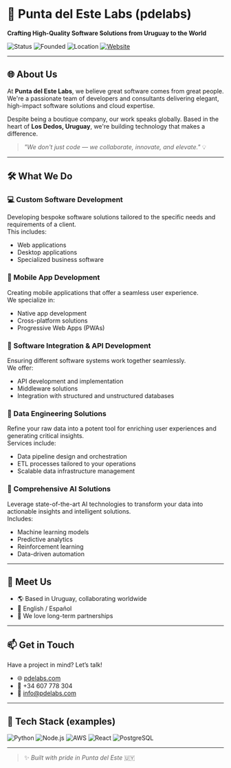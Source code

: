 # 🚀 Punta del Este Labs (pdelabs)

**Crafting High-Quality Software Solutions from Uruguay to the World**

![Status](https://img.shields.io/badge/status-active-brightgreen?style=flat-square)
![Founded](https://img.shields.io/badge/founded-2023-blue?style=flat-square)
![Location](https://img.shields.io/badge/location-La%20Barra%2C%20Uruguay-orange?style=flat-square)
[![Website](https://img.shields.io/badge/visit-website-blue?style=flat-square&logo=google-chrome)](https://pdelabs.com)

---

## 🌐 About Us

At **Punta del Este Labs**, we believe great software comes from great people. We're a passionate team of developers and consultants delivering elegant, high-impact software solutions and cloud expertise.

Despite being a boutique company, our work speaks globally. Based in the heart of **Los Dedos, Uruguay**, we're building technology that makes a difference.

> _"We don't just code — we collaborate, innovate, and elevate."_ 💡

---

## 🛠️ What We Do

### 💻 Custom Software Development
Developing bespoke software solutions tailored to the specific needs and requirements of a client.  
This includes:
- Web applications  
- Desktop applications  
- Specialized business software  

### 📱 Mobile App Development
Creating mobile applications that offer a seamless user experience.  
We specialize in:
- Native app development  
- Cross-platform solutions  
- Progressive Web Apps (PWAs)  

### 🔗 Software Integration & API Development
Ensuring different software systems work together seamlessly.  
We offer:
- API development and implementation  
- Middleware solutions  
- Integration with structured and unstructured databases  

### 🧮 Data Engineering Solutions
Refine your raw data into a potent tool for enriching user experiences and generating critical insights.  
Services include:
- Data pipeline design and orchestration  
- ETL processes tailored to your operations  
- Scalable data infrastructure management  

### 🤖 Comprehensive AI Solutions
Leverage state-of-the-art AI technologies to transform your data into actionable insights and intelligent solutions.  
Includes:
- Machine learning models  
- Predictive analytics  
- Reinforcement learning  
- Data-driven automation  

---

## 👥 Meet Us

- 🌎 Based in Uruguay, collaborating worldwide  
- 💬 English / Español  
- 🤝 We love long-term partnerships  

---

## 📫 Get in Touch

Have a project in mind? Let’s talk!

- 🌐 [pdelabs.com](https://pdelabs.com)  
- 📱 +34 607 778 304  
- 📨 info@pdelabs.com

---

## 🧠 Tech Stack (examples)

![Python](https://img.shields.io/badge/-Python-3776AB?logo=python&logoColor=white&style=flat-square)
![Node.js](https://img.shields.io/badge/-Node.js-339933?logo=node.js&logoColor=white&style=flat-square)
![AWS](https://img.shields.io/badge/-AWS-232F3E?logo=amazon-aws&logoColor=white&style=flat-square)
![React](https://img.shields.io/badge/-React-61DAFB?logo=react&logoColor=black&style=flat-square)
![PostgreSQL](https://img.shields.io/badge/-PostgreSQL-4169E1?logo=postgresql&logoColor=white&style=flat-square)

---

> ✨ _Built with pride in Punta del Este_ 🇺🇾
